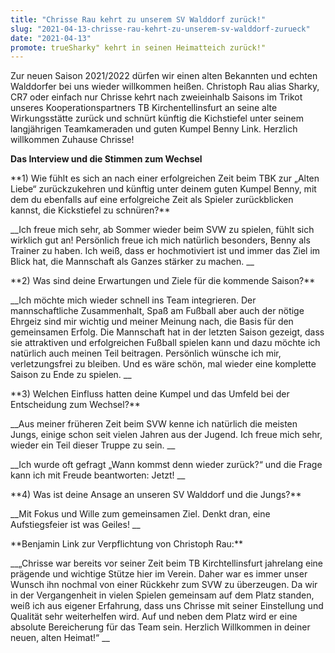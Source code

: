 ```yaml
---
title: "Chrisse Rau kehrt zu unserem SV Walddorf zurück!"
slug: "2021-04-13-chrisse-rau-kehrt-zu-unserem-sv-walddorf-zurueck"
date: "2021-04-13"
promote: trueSharky" kehrt in seinen Heimatteich zurück!"
---
```

Zur neuen Saison 2021/2022 dürfen wir einen alten Bekannten und echten Walddorfer bei uns wieder willkommen heißen. Christoph Rau alias Sharky, CR7 oder einfach nur Chrisse kehrt nach zweieinhalb Saisons im Trikot unseres Kooperationspartners TB Kirchentellinsfurt an seine alte Wirkungsstätte zurück und schnürt künftig die Kichstiefel unter seinem langjährigen Teamkameraden und guten Kumpel Benny Link. Herzlich willkommen Zuhause Chrisse!



**Das Interview und die Stimmen zum Wechsel**

 


<p class="MsoNoSpacing">**1) Wie fühlt es sich an nach einer erfolgreichen Zeit beim TBK zur „Alten Liebe“ zurückzukehren und künftig unter deinem guten Kumpel Benny, mit dem du ebenfalls auf eine erfolgreiche Zeit als Spieler zurückblicken kannst, die Kickstiefel zu schnüren?**


<p class="MsoNoSpacing"> __Ich freue mich sehr, ab Sommer wieder beim SVW zu spielen, fühlt sich wirklich gut an! Persönlich freue ich mich natürlich besonders, Benny als Trainer zu haben. Ich weiß, dass er hochmotiviert ist und immer das Ziel im Blick hat, die Mannschaft als Ganzes stärker zu machen. __


<p class="MsoNoSpacing">**2) Was sind deine Erwartungen und Ziele für die kommende Saison?**


<p class="MsoNoSpacing"> __Ich möchte mich wieder schnell ins Team integrieren. Der mannschaftliche Zusammenhalt, Spaß am Fußball aber auch der nötige Ehrgeiz sind mir wichtig und meiner Meinung nach, die Basis für den gemeinsamen Erfolg. Die Mannschaft hat in der letzten Saison gezeigt, dass sie attraktiven und erfolgreichen Fußball spielen kann und dazu möchte ich natürlich auch meinen Teil beitragen. Persönlich wünsche ich mir, verletzungsfrei zu bleiben. Und es wäre schön, mal wieder eine komplette Saison zu Ende zu spielen. __


<p class="MsoNoSpacing">**3) Welchen Einfluss hatten deine Kumpel und das Umfeld bei der Entscheidung zum Wechsel?**


<p class="MsoNoSpacing"> __Aus meiner früheren Zeit beim SVW kenne ich natürlich die meisten Jungs, einige schon seit vielen Jahren aus der Jugend. Ich freue mich sehr, wieder ein Teil dieser Truppe zu sein. __


<p class="MsoNoSpacing"> __Ich wurde oft gefragt „Wann kommst denn wieder zurück?“ und die Frage kann ich mit Freude beantworten: Jetzt! __


<p class="MsoNoSpacing">**4) Was ist deine Ansage an unseren SV Walddorf und die Jungs?**


<p class="MsoNoSpacing"> __Mit Fokus und Wille zum gemeinsamen Ziel. Denkt dran, eine Aufstiegsfeier ist was Geiles! __


<p class="MsoNoSpacing"> 


<p class="MsoNoSpacing">**Benjamin Link zur Verpflichtung von Christoph Rau:**


 __„Chrisse war bereits vor seiner Zeit beim TB Kirchtellinsfurt jahrelang eine prägende und wichtige Stütze hier im Verein. Daher war es immer unser Wunsch ihn nochmal von einer Rückkehr zum SVW zu überzeugen. Da wir in der Vergangenheit in vielen Spielen gemeinsam auf dem Platz standen, weiß ich aus eigener Erfahrung, dass uns Chrisse mit seiner Einstellung und Qualität sehr weiterhelfen wird. Auf und neben dem Platz wird er eine absolute Bereicherung für das Team sein. Herzlich Willkommen in deiner neuen, alten Heimat!“ __



<p class="MsoNoSpacing"> 


<p class="MsoNoSpacing"> 


<p class="MsoNoSpacing"> 
